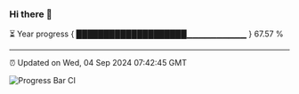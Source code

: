 ### Hi there 👋

⏳ Year progress { ████████████████████▁▁▁▁▁▁▁▁▁▁ } 67.57 %

---

⏰ Updated on Wed, 04 Sep 2024 07:42:45 GMT

![Progress Bar CI](https://github.com/IshwaranRudhara/GIT-ACTION/workflows/Progress%20Bar%20CI/badge.svg)
